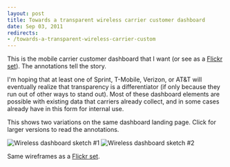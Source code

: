 ```yaml
---
layout: post
title: Towards a transparent wireless carrier customer dashboard
date: Sep 03, 2011
redirects:
- /towards-a-transparent-wireless-carrier-custom
---
```


This is the mobile carrier customer dashboard that I want (or see as a [Flickr set](http://www.flickr.com/photos/yortlabs/sets/72157627583858838/)). The annotations tell the story.

I'm hoping that at least one of Sprint, T-Mobile, Verizon, or AT&T will eventually realize that transparency is a differentiator (if only because they run out of other ways to stand out). Most of these dashboard elements are possible with existing data that carriers already collect, and in some cases already have in this form for internal use.

This shows two variations on the same dashboard landing page.&nbsp;Click for larger versions to read the annotations.

![Wireless dashboard sketch #1](http://images.yort.com/blog/wireless-dashboard-1.png)
![Wireless dashboard sketch #2](http://images.yort.com/blog/wireless-dashboard-2.png)

Same wireframes as a [Flickr set](http://www.flickr.com/photos/yortlabs/sets/72157627583858838/).
